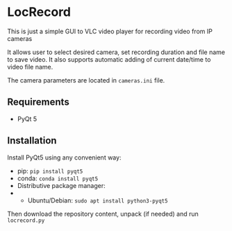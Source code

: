 # LocRecord
This is just a simple GUI to VLC video player
for recording video from IP cameras

It allows user to select desired camera, set recording duration and 
file name to save video.
It also supports automatic adding of current date/time to video file name.

The camera parameters are located in `cameras.ini` file.

## Requirements
- PyQt 5

## Installation
Install PyQt5 using any convenient way: 
- pip: `pip install pyqt5`
- conda: `conda install pyqt5`
- Distributive package manager:
- - Ubuntu/Debian: `sudo apt install python3-pyqt5`

Then download the repository content, unpack (if needed) and run
`locrecord.py`
